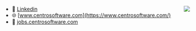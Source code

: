 
<img align="right" src="https://www.centrosoftware.com/sites/default/files/images/cs-logo-footer.png"></a> 
- 👔 [Linkedin](https://www.linkedin.com/company/centro-software-s.r.l.)
- 🌐 [www.centrosoftware.com](https://www.centrosoftware.com/)
- 💼 [jobs.centrosoftware.com](https://jobs.centrosoftware.com)

